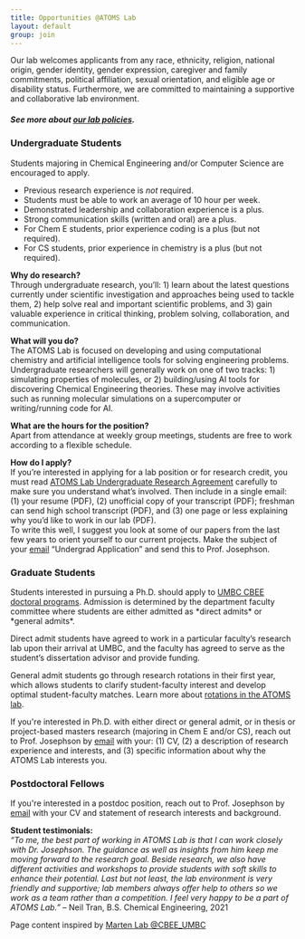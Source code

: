 ```yaml
---
title: Opportunities @ATOMS Lab
layout: default
group: join
---
```


<div class="container hyperlink-wrapper">
<div class="row">
<div class="col">

Our lab welcomes applicants from any race, ethnicity, religion, national origin, gender identity, gender expression, caregiver and family commitments, political affiliation, sexual orientation, and eligible age or disability status. Furthermore, we are committed to maintaining a supportive and collaborative lab environment.

##### See more about <a target="_blank" href="/static/docs/ATOMS_Lab_Policies.pdf"> our lab policies</a>.

<h3>Undergraduate Students</h3>
Students majoring in Chemical Engineering and/or Computer Science are encouraged to apply.

- Previous research experience is *not* required.
- Students must be able to work an average of 10 hour per week.
- Demonstrated leadership and collaboration experience is a plus.
- Strong communication skills (written and oral) are a plus.
- For Chem E students, prior experience coding is a plus (but not required).
- For CS students, prior experience in chemistry is a plus (but not required). 

**Why do research?** <br>
Through undergraduate research, you’ll: 1) learn about the latest questions currently under scientific investigation and approaches being used to tackle them, 2) help solve real and important scientific problems, and 3) gain valuable experience in critical thinking, problem solving, collaboration, and communication.

**What will you do?** <br>
The ATOMS Lab is focused on developing and using computational chemistry and artificial intelligence tools for solving engineering problems. Undergraduate researchers will generally work on one of two tracks: 1) simulating properties of molecules, or 2) building/using AI tools for discovering Chemical Engineering theories. These may involve activities such as running molecular simulations on a supercomputer or writing/running code for AI.

**What are the hours for the position?** <br>
Apart from attendance at weekly group meetings, students are free to work according to a flexible schedule. 

**How do I apply?** <br>
If you’re interested in applying for a lab position or for research credit, you must read <a target="_blank" href="/static/docs/ATOMS Lab_student_expectations.pdf">ATOMS Lab Undergraduate Research Agreement</a> carefully to make sure you understand what’s involved. Then include in a single email: (1) your resume (PDF), (2) unofficial copy of your transcript (PDF); freshman can send high school transcript (PDF), and (3) one page or less explaining why you’d like to work in our lab (PDF). <br>
To write this well, I suggest you look at some of our papers from the last few years to orient yourself to our current projects. Make the subject of your <a href="mailto:tjo@umbc.edu">email</a> “Undergrad Application” and send this to Prof. Josephson. 


<h3>Graduate Students</h3>
Students interested in pursuing a Ph.D. should apply to <a target="_blank" href="https://cbee.umbc.edu/academics/prospective-graduate-students/">UMBC CBEE doctoral programs</a>. Admission is determined by the department faculty committee where students are either admitted as *direct admits* or *general admits*.

Direct admit students have agreed to work in a particular faculty’s research lab upon their arrival at UMBC, and the faculty has agreed to serve as the student’s dissertation advisor and provide funding. 

General admit students go through research rotations in their first year, which allows students to clarify student-faculty interest and develop optimal student-faculty matches. Learn more about <a target="_blank" href="/static/docs/ATOMS_Lab_Rotation_Plan.pdf">rotations in the ATOMS lab</a>.

If you're interested in Ph.D. with either direct or general admit, or in thesis or project-based masters research (majoring in Chem E and/or CS), reach out to Prof. Josephson by <a href="mailto:tjo@umbc.edu">email</a> with your:  (1) CV, (2) a description of research experience and interests, and (3) specific information about why the ATOMS Lab interests you.
<br>

<h3>Postdoctoral Fellows</h3>
If you're interested in a postdoc position, reach out to Prof. Josephson by <a href="mailto:tjo@umbc.edu">email</a> with your CV and statement of research interests and background.
<br>

**Student testimonials:** <br>
*“To me, the best part of working in ATOMS Lab is that I can work closely with Dr. Josephson. The guidance as well as insights from him keep me moving forward to the research goal. Beside research, we also have different activities and workshops to provide students with soft skills to enhance their potential. Last but not least, the lab environment is very friendly and supportive; lab members always offer help to others so we work as a team rather than a competition. I feel very happy to be a part of ATOMS Lab.”* – Neil Tran, B.S. Chemical Engineering, 2021

Page content inspired by <a target="_blank" href="https://martenlab.umbc.edu/opportunities/"> Marten Lab @CBEE_UMBC</a>

</div>
</div>
</div>